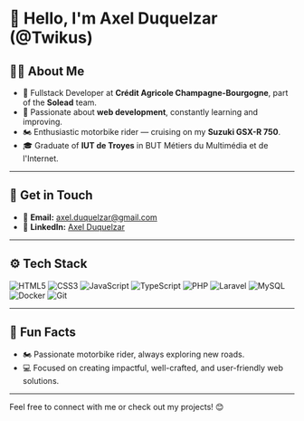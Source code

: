 # 👋 Hello, I'm Axel Duquelzar (@Twikus)

## 🧑‍💻 About Me  
- 🔭 Fullstack Developer at **Crédit Agricole Champagne-Bourgogne**, part of the **Solead** team.  
- 🌱 Passionate about **web development**, constantly learning and improving.  
- 🏍️ Enthusiastic motorbike rider — cruising on my **Suzuki GSX-R 750**.  
- 🎓 Graduate of **IUT de Troyes** in BUT Métiers du Multimédia et de l'Internet.  

---

## 🔗 Get in Touch  
- 📧 **Email:** [axel.duquelzar@gmail.com](mailto:axel.duquelzar@gmail.com)  
- 💼 **LinkedIn:** [Axel Duquelzar](https://linkedin.com/in/axel-duquelzar) 

---

## ⚙️ Tech Stack  
![HTML5](https://img.shields.io/badge/-HTML5-E34F26?logo=html5&logoColor=white&style=for-the-badge)
![CSS3](https://img.shields.io/badge/-CSS3-1572B6?logo=css3&logoColor=white&style=for-the-badge)
![JavaScript](https://img.shields.io/badge/-JavaScript-F7DF1E?logo=javascript&logoColor=black&style=for-the-badge)
![TypeScript](https://img.shields.io/badge/-TypeScript-3178C6?logo=typescript&logoColor=white&style=for-the-badge)
![PHP](https://img.shields.io/badge/-PHP-777BB4?logo=php&logoColor=white&style=for-the-badge)
![Laravel](https://img.shields.io/badge/-Laravel-FF2D20?logo=laravel&logoColor=white&style=for-the-badge)
![MySQL](https://img.shields.io/badge/-MySQL-4479A1?logo=mysql&logoColor=white&style=for-the-badge)
![Docker](https://img.shields.io/badge/-Docker-2496ED?logo=docker&logoColor=white&style=for-the-badge)
![Git](https://img.shields.io/badge/-Git-F05032?logo=git&logoColor=white&style=for-the-badge)

---

## 🚀 Fun Facts  
- 🏍️ Passionate motorbike rider, always exploring new roads.  
- 💻 Focused on creating impactful, well-crafted, and user-friendly web solutions.  

---

Feel free to connect with me or check out my projects! 😊  

